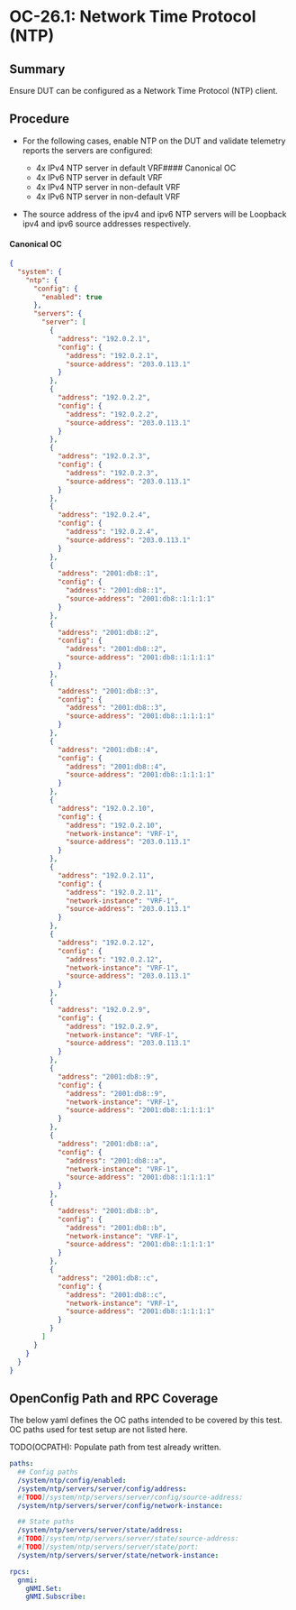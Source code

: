 # OC-26.1: Network Time Protocol (NTP)

## Summary

Ensure DUT can be configured as a Network Time Protocol (NTP) client.

## Procedure

*   For the following cases, enable NTP on the DUT and validate telemetry reports the servers are configured:
    *   4x IPv4 NTP server in default VRF#### Canonical OC
    *   4x IPv6 NTP server in default VRF
    *   4x IPv4 NTP server in non-default VRF
    *   4x IPv6 NTP server in non-default VRF
 
*   The source address of the ipv4 and ipv6 NTP servers will be Loopback ipv4 and ipv6 source addresses respectively.  

#### Canonical OC
```json
{
  "system": {
    "ntp": {
      "config": {
        "enabled": true
      },
      "servers": {
        "server": [
          {
            "address": "192.0.2.1",
            "config": {
              "address": "192.0.2.1",
              "source-address": "203.0.113.1"
            }
          },
          {
            "address": "192.0.2.2",
            "config": {
              "address": "192.0.2.2",
              "source-address": "203.0.113.1"
            }
          },
          {
            "address": "192.0.2.3",
            "config": {
              "address": "192.0.2.3",
              "source-address": "203.0.113.1"
            }
          },
          {
            "address": "192.0.2.4",
            "config": {
              "address": "192.0.2.4",
              "source-address": "203.0.113.1"
            }
          },
          {
            "address": "2001:db8::1",
            "config": {
              "address": "2001:db8::1",
              "source-address": "2001:db8::1:1:1:1"
            }
          },
          {
            "address": "2001:db8::2",
            "config": {
              "address": "2001:db8::2",
              "source-address": "2001:db8::1:1:1:1"
            }
          },
          {
            "address": "2001:db8::3",
            "config": {
              "address": "2001:db8::3",
              "source-address": "2001:db8::1:1:1:1"
            }
          },
          {
            "address": "2001:db8::4",
            "config": {
              "address": "2001:db8::4",
              "source-address": "2001:db8::1:1:1:1"
            }
          },
          {
            "address": "192.0.2.10",
            "config": {
              "address": "192.0.2.10",
              "network-instance": "VRF-1",
              "source-address": "203.0.113.1"
            }
          },
          {
            "address": "192.0.2.11",
            "config": {
              "address": "192.0.2.11",
              "network-instance": "VRF-1",
              "source-address": "203.0.113.1"
            }
          },
          {
            "address": "192.0.2.12",
            "config": {
              "address": "192.0.2.12",
              "network-instance": "VRF-1",
              "source-address": "203.0.113.1"
            }
          },
          {
            "address": "192.0.2.9",
            "config": {
              "address": "192.0.2.9",
              "network-instance": "VRF-1",
              "source-address": "203.0.113.1"
            }
          },
          {
            "address": "2001:db8::9",
            "config": {
              "address": "2001:db8::9",
              "network-instance": "VRF-1",
              "source-address": "2001:db8::1:1:1:1"
            }
          },
          {
            "address": "2001:db8::a",
            "config": {
              "address": "2001:db8::a",
              "network-instance": "VRF-1",
              "source-address": "2001:db8::1:1:1:1"
            }
          },
          {
            "address": "2001:db8::b",
            "config": {
              "address": "2001:db8::b",
              "network-instance": "VRF-1",
              "source-address": "2001:db8::1:1:1:1"
            }
          },
          {
            "address": "2001:db8::c",
            "config": {
              "address": "2001:db8::c",
              "network-instance": "VRF-1",
              "source-address": "2001:db8::1:1:1:1"
            }
          }
        ]
      }
    }
  }
}
```

## OpenConfig Path and RPC Coverage

The below yaml defines the OC paths intended to be covered by this test. OC
paths used for test setup are not listed here.

TODO(OCPATH): Populate path from test already written.

```yaml
paths:
  ## Config paths
  /system/ntp/config/enabled:
  /system/ntp/servers/server/config/address:
  #[TODO]/system/ntp/servers/server/config/source-address:
  /system/ntp/servers/server/config/network-instance:

  ## State paths
  /system/ntp/servers/server/state/address:
  #[TODO]/system/ntp/servers/server/state/source-address:
  #[TODO]/system/ntp/servers/server/state/port:
  /system/ntp/servers/server/state/network-instance:

rpcs:
  gnmi:
    gNMI.Set:
    gNMI.Subscribe:
```
